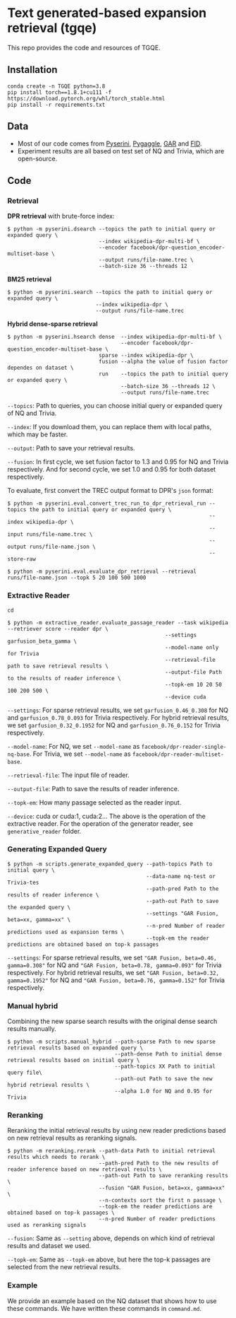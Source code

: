 # Text generated-based expansion retrieval (tgqe)

This repo provides the code and resources of TGQE.

## Installation
```
conda create -n TGQE python=3.8
pip install torch==1.8.1+cu111 -f https://download.pytorch.org/whl/torch_stable.html
pip install -r requirements.txt
```

## Data

- Most of our code comes from [Pyserini](https://github.com/XY2323819551/pyserini/blob/master/docs/experiments-dpr.md), [Pygaggle](https://github.com/castorini/pygaggle/blob/master/docs/experiments-dpr-reader.md), [GAR](https://github.com/morningmoni/GAR) and [FID](https://github.com/facebookresearch/FiD). 
- Experiment results are all based on test set of NQ and Trivia, which are open-source.

## Code

### Retrieval

**DPR retrieval** with brute-force index:

```
$ python -m pyserini.dsearch --topics the path to initial query or expanded query \
                             --index wikipedia-dpr-multi-bf \
                             --encoder facebook/dpr-question_encoder-multiset-base \
                             --output runs/file-name.trec \
                             --batch-size 36 --threads 12
```

**BM25 retrieval**

```
$ python -m pyserini.search --topics the path to initial query or expanded query \
                            --index wikipedia-dpr \
                            --output runs/file-name.trec
```

**Hybrid dense-sparse retrieval** 

```
$ python -m pyserini.hsearch dense  --index wikipedia-dpr-multi-bf \
                                    --encoder facebook/dpr-question_encoder-multiset-base \
                             sparse --index wikipedia-dpr \
                             fusion --alpha the value of fusion factor dependes on dataset \
                             run    --topics the path to initial query or expanded query \
                                    --batch-size 36 --threads 12 \
                                    --output runs/file-name.trec 
```

`--topics`: Path to queries, you can choose initial query or expanded query of NQ and Trivia.

`--index`: If you download them, you can replace them with local paths, which may be faster.

`--output`: Path to save your retrieval results.

`--fusion`: In first cycle, we set fusion factor to $1.3$ and $0.95$ for NQ and Trivia respectively. And for second cycle, we set $1.0$ and $0.95$ for both dataset respectively.



To evaluate, first convert the TREC output format to DPR's `json` format:

```
$ python -m pyserini.eval.convert_trec_run_to_dpr_retrieval_run --topics the path to initial query or expanded query \
                                                                --index wikipedia-dpr \
                                                                --input runs/file-name.trec \
                                                                --output runs/file-name.json \
                                                                --store-raw

$ python -m pyserini.eval.evaluate_dpr_retrieval --retrieval runs/file-name.json --topk 5 20 100 500 1000
```



### Extractive Reader

```
cd 
```



```
$ python -m extractive_reader.evaluate_passage_reader --task wikipedia --retriever score --reader dpr \
                                                  --settings garfusion_beta_gamma \
                                                  --model-name only for Trivia
                                                  --retrieval-file path to save retrieval results \
                                                  --output-file Path to the results of reader inference \
                                                  --topk-em 10 20 50 100 200 500 \
                                                  --device cuda 
```

`--settings`: For sparse retrieval results, we set `garfusion_0.46_0.308` for NQ and `garfusion_0.78_0.093` for Trivia respectively. For hybrid retrieval results, we set `garfusion_0.32_0.1952` for NQ and `garfusion_0.76_0.152` for Trivia respectively.

`--model-name`: For NQ, we set  `--model-name` as `facebook/dpr-reader-single-nq-base`. For Trivia, we set `--model-name` as `facebook/dpr-reader-multiset-base`.

`--retrieval-file`: The input file of reader.

`--output-file`: Path to save the results of reader inference.

`--topk-em`: How many passage selected as the reader input.

`--device`:  cuda or cuda:1, cuda:2...
The above is the operation of the extractive reader. For the operation of the generator reader, see `generative_reader` folder.



### Generating Expanded Query

```
$ python -m scripts.generate_expanded_query --path-topics Path to initial query \
                                            --data-name nq-test or Trivia-tes
                                            --path-pred Path to the results of reader inference \
                                            --path-out Path to save the expanded query \ 
                                            --settings "GAR Fusion, beta=xx, gamma=xx" \
                                            --n-pred Number of reader predictions used as expansion terms \
                                            --topk-em the reader predictions are obtained based on top-k passages
```

`--settings`: For sparse retrieval results, we set `"GAR Fusion, beta=0.46, gamma=0.308"` for NQ and `"GAR Fusion, beta=0.78, gamma=0.093"` for Trivia respectively. For hybrid retrieval results, we set `"GAR Fusion, beta=0.32, gamma=0.1952"` for NQ and `"GAR Fusion, beta=0.76, gamma=0.152"` for Trivia respectively.

### Manual hybrid

Combining the new sparse search results with the original dense search results manually. 

```
$ python -m scripts.manual_hybrid --path-sparse Path to new sparse retrieval results based on expanded query \
                                  --path-dense Path to initial dense retrieval results based on initial query \
                                  --path-topics XX Path to initial query file\
                                  --path-out Path to save the new hybrid retrieval results \
                                  --alpha 1.0 for NQ and 0.95 for Trivia
```

### Reranking

Reranking the initial retrieval results by using new reader predictions based on new retrieval results as reranking signals.

```
$ python -m reranking.rerank --path-data Path to initial retrieval results which needs to rerank \
                             --path-pred Path to the new results of reader inference based on new retrieval results \
                             --path-out Path to save reranking results \
                             --fusion "GAR Fusion, beta=xx, gamma=xx" \
                             --n-contexts sort the first n passage \
                             --topk-em the reader predictions are obtained based on top-k passages \
                             --n-pred Number of reader predictions used as reranking signals
```

`--fusion`: Same as `--setting` above, depends on which kind of retrieval results and dataset we used.

`--topk-em`: Same as `--topk-em` above, but here the top-k passages are selected from the new retrieval results.

### Example

We provide an example based on the NQ dataset that shows how to use these commands. We have written these commands in `command.md`.
